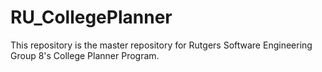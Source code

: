 # RU_CollegePlanner
This repository is the master repository for Rutgers Software Engineering Group 8's College Planner Program.
